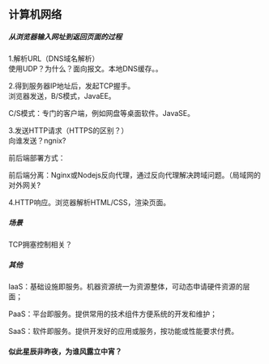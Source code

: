## 计算机网络

##### 从浏览器输入网址到返回页面的过程

1.解析URL（DNS域名解析）<br>
使用UDP？为什么？面向报文。本地DNS缓存。。

2.得到服务器IP地址后，发起TCP握手。<br>
浏览器发送，B/S模式，JavaEE。

C/S模式：专门的客户端，例如网盘等桌面软件。JavaSE。

3.发送HTTP请求（HTTPS的区别？）<br>
向谁发送？ngnix?

前后端部署方式：

前后端分离：Nginx或Nodejs反向代理，通过反向代理解决跨域问题。（局域网的对外网关?

4.HTTP响应。浏览器解析HTML/CSS，渲染页面。


##### 场景
TCP拥塞控制相关？

##### 其他

IaaS：基础设施即服务。机器资源统一为资源整体，可动态申请硬件资源的层面；

PaaS：平台即服务。提供常用的技术组件方便系统的开发和维护；

SaaS：软件即服务。提供开发好的应用或服务，按功能或性能要求付费。

#### 似此星辰非昨夜，为谁风露立中宵？
